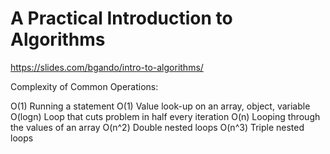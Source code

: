 # A Practical Introduction to Algorithms

https://slides.com/bgando/intro-to-algorithms/

Complexity of Common Operations:

O(1) Running a statement
O(1) Value look-up on an array, object, variable
O(logn) Loop that cuts problem in half every iteration
O(n) Looping through the values of an array
O(n^2) Double nested loops
O(n^3) Triple nested loops
